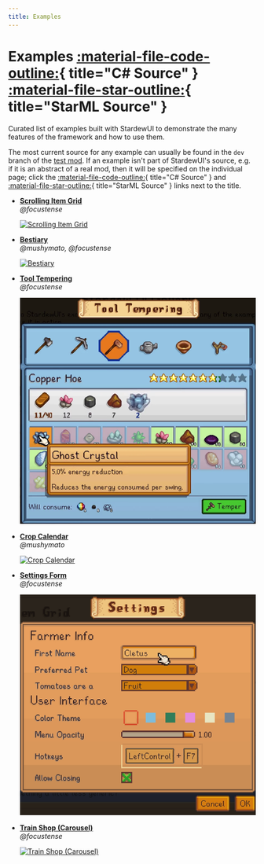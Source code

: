 ```yaml
---
title: Examples
---
```


# Examples [:material-file-code-outline:](https://github.com/focustense/StardewUI/blob/dev/TestMod/Examples/){ title="C# Source" } [:material-file-star-outline:](https://github.com/focustense/StardewUI/blob/dev/TestMod/assets/views/){ title="StarML Source" }

Curated list of examples built with StardewUI to demonstrate the many features of the framework and how to use them.

The most current source for any example can usually be found in the `dev` branch of the [test mod](https://github.com/focustense/StardewUI/tree/dev/TestMod). If an example isn't part of StardewUI's source, e.g. if it is an abstract of a real mod, then it will be specified on the individual page; click the [:material-file-code-outline:](#){ title="C# Source" } and [:material-file-star-outline:](#){ title="StarML Source" } links next to the title.

<div class="grid cards examples" markdown>

-   [**Scrolling Item Grid**](scrolling-item-grid.md)  
    _@focustense_

    [![Scrolling Item Grid](../images/example-itemgrid.png)](scrolling-item-grid.md)

-   [**Bestiary**](bestiary.md)  
    _@mushymato, @focustense_

    [![Bestiary](../images/example-bestiary.png)](bestiary.md)

-   [**Tool Tempering**](tempering.md)  
    _@focustense_

    [![Tool Tempering](../images/example-tempering.png)](tempering.md)

-   [**Crop Calendar**](crop-calendar.md)  
    _@mushymato_

    [![Crop Calendar](../images/example-crop-calendar.png)](crop-calendar.md)

-   [**Settings Form**](settings-form.md)  
    _@focustense_

    [![Settings Form](../images/example-form.png)](settings-form.md)

-   [**Train Shop (Carousel)**](carousel.md)  
    _@focustense_

    [![Train Shop (Carousel)](../images/example-carousel.png)](carousel.md)

</div>